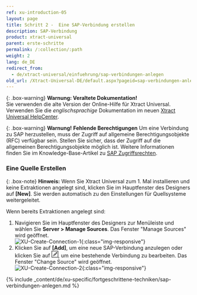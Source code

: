 ```yaml
---
ref: xu-introduction-05
layout: page
title: Schritt 2 -  Eine SAP-Verbindung erstellen
description: SAP-Verbindung
product: xtract-universal
parent: erste-schritte
permalink: /:collection/:path
weight: 2
lang: de_DE
redirect_from:
  - de/xtract-universal/einfuehrung/sap-verbindungen-anlegen
old_url: /Xtract-Universal-DE/default.aspx?pageid=sap-verbindungen-anlegen
---
```


{: .box-warning}
**Warnung: Veraltete Dokumentation!** <br>
Sie verwenden die alte Version der Online-Hilfe für Xtract Universal.<br>
Verwenden Sie die *englischsprachige* Dokumentation im neuen [Xtract Universal HelpCenter](https://helpcenter.theobald-software.com/xtract-universal/documentation/introduction/).

{: .box-warning}
**Warnung!** **Fehlende Berechtigungen**
Um eine Verbindung zu SAP herzustellen, muss der Zugriff auf allgemeine Berechtigungsobjekte (RFC) verfügbar sein.
Stellen Sie sicher, dass der Zugriff auf die allgemeinen Berechtigungsobjekte möglich ist. Weitere Informationen finden Sie im Knowledge-Base-Artikel zu [SAP Zugriffsrechten](https://kb.theobald-software.com/sap/authority-objects-sap-user-rights).

### Eine Quelle Erstellen

{: .box-note}
**Hinweis:** Wenn Sie Xtract Universal zum 1. Mal installieren und keine Extraktionen angelegt sind, klicken Sie im Hauptfenster des Designers auf **[New]**.
Sie werden automatisch zu den Einstellungen für Quellsysteme weitergeleitet.

Wenn bereits Extraktionen angelegt sind:

1. Navigieren Sie im Hauptfenster des Designers zur Menüleiste und wählen Sie **Server > Manage Sources**. Das Fenster "Manage Sources" wird geöffnet.  <br>
![XU-Create-Connection-1](/img/content/server_manage_sources.png){:class="img-responsive"}
2. Klicken Sie auf **[Add]**, um eine neue SAP-Verbindung anzulegen oder klicken Sie auf ![pen](/img/content/icons/pen.png), um eine bestehende Verbindung zu bearbeiten. Das Fenster "Change Source" wird geöffnet. <br>
![XU-Create-Connection-2](/img/content/xu_manage_source.png){:class="img-responsive"}

{% include _content/de/xu-specific/fortgeschrittene-techniken/sap-verbindungen-anlegen.md %}

